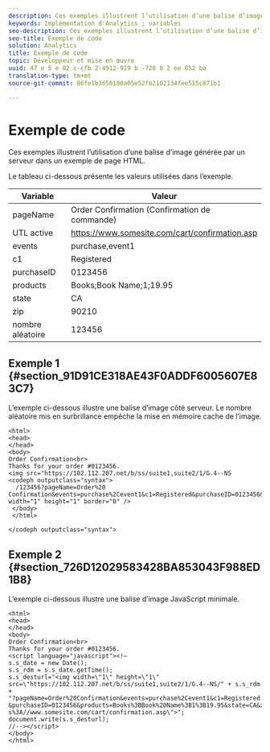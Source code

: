```yaml
---
description: Ces exemples illustrent l’utilisation d’une balise d’image générée par un serveur dans un exemple de page HTML.
keywords: Implémentation d'Analytics ; variables
seo-description: Ces exemples illustrent l’utilisation d’une balise d’image générée par un serveur dans un exemple de page HTML.
seo-title: Exemple de code
solution: Analytics
title: Exemple de code
topic: Développeur et mise en œuvre
uuid: 47 e 5 e 82 c-cfb 2-4912-919 b -720 b 2 ee 852 ba
translation-type: tm+mt
source-git-commit: 86fe1b3650100a05e52fb2102134fee515c871b1

---
```



# Exemple de code

Ces exemples illustrent l’utilisation d’une balise d’image générée par un serveur dans un exemple de page HTML.

Le tableau ci-dessous présente les valeurs utilisées dans l’exemple.

| Variable | Valeur |
|---|---|
| pageName | Order Confirmation (Confirmation de commande) |
| UTL active | https://www.somesite.com/cart/confirmation.asp |
| events | purchase,event1 |
| c1 | Registered |
| purchaseID | 0123456 |
| products | Books;Book Name;1;19.95 |
| state | CA |
| zip | 90210 |
| nombre aléatoire | 123456 |

## Exemple 1 {#section_91D91CE318AE43F0ADDF6005607E83C7}

L’exemple ci-dessous illustre une balise d’image côté serveur. Le nombre aléatoire mis en surbrillance empêche la mise en mémoire cache de l’image.

```
<html> 
<head> 
</head> 
<body> 
Order Confirmation<br> 
Thanks for your order #0123456. 
<img src="https://102.112.207.net/b/ss/suite1,suite2/1/G.4--NS 
<codeph outputclass="syntax">
  /123456?pageName=Order%20 Confirmation&events=purchase%2Cevent1&c1=Registered&purchaseID=0123456&products=Books%3BBook%20Name%3B1%3B19.95&state=CA&zip=90210&g=https%3A//www.somesite.com/cart/confirmation.asp" width="1" height="1" border="0" /> 
 </body> 
 </html> 
  
</codeph outputclass="syntax">
```

## Exemple 2 {#section_726D12029583428BA853043F988ED1B8}

L’exemple ci-dessous illustre une balise d’image JavaScript minimale.

```
<html> 
<head> 
</head> 
<body> 
Order Confirmation<br> 
Thanks for your order #0123456. 
<script language="javascript"><!— 
s.s_date = new Date(); 
s.s_rdm = s.s_date.getTime(); 
s.s_desturl="<img width=\"1\" height=\"1\" 
src=\"https://102.112.207.net/b/ss/suite1,suite2/1/G.4--NS/" + s.s_rdm + 
"?pageName=Order%20Confirmation&events=purchase%2Cevent1&c1=Registered 
&purchaseID=0123456&products=Books%3BBook%20Name%3B1%3B19.95&state=CA&zip=90210&g=http 
s%3A//www.somesite.com/cart/confirmation.asp\">"; 
document.write(s.s_desturl); 
//--></script> 
</body> 
</html> 
```


